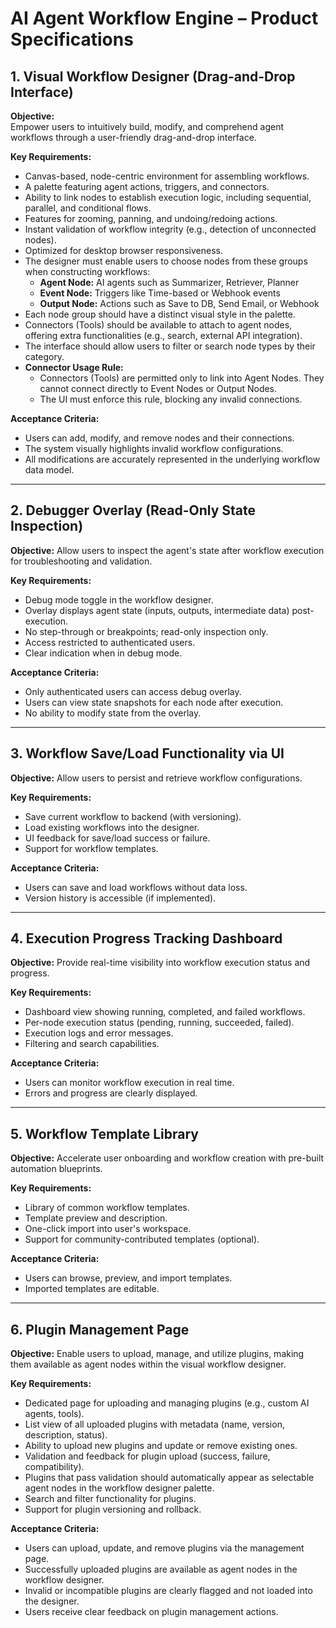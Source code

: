 # AI Agent Workflow Engine – Product Specifications

## 1. Visual Workflow Designer (Drag-and-Drop Interface)
**Objective:**  
Empower users to intuitively build, modify, and comprehend agent workflows through a user-friendly drag-and-drop interface.

**Key Requirements:**
- Canvas-based, node-centric environment for assembling workflows.
- A palette featuring agent actions, triggers, and connectors.
- Ability to link nodes to establish execution logic, including sequential, parallel, and conditional flows.
- Features for zooming, panning, and undoing/redoing actions.
- Instant validation of workflow integrity (e.g., detection of unconnected nodes).
- Optimized for desktop browser responsiveness.
- The designer must enable users to choose nodes from these groups when constructing workflows:
  - **Agent Node:** AI agents such as Summarizer, Retriever, Planner
  - **Event Node:** Triggers like Time-based or Webhook events
  - **Output Node:** Actions such as Save to DB, Send Email, or Webhook
- Each node group should have a distinct visual style in the palette.
- Connectors (Tools) should be available to attach to agent nodes, offering extra functionalities (e.g., search, external API integration).
- The interface should allow users to filter or search node types by their category.
- **Connector Usage Rule:**
  - Connectors (Tools) are permitted only to link into Agent Nodes. They cannot connect directly to Event Nodes or Output Nodes.
  - The UI must enforce this rule, blocking any invalid connections.

**Acceptance Criteria:**
- Users can add, modify, and remove nodes and their connections.
- The system visually highlights invalid workflow configurations.
- All modifications are accurately represented in the underlying workflow data model.

---

## 2. Debugger Overlay (Read-Only State Inspection)
**Objective:**
Allow users to inspect the agent's state after workflow execution for troubleshooting and validation.

**Key Requirements:**
- Debug mode toggle in the workflow designer.
- Overlay displays agent state (inputs, outputs, intermediate data) post-execution.
- No step-through or breakpoints; read-only inspection only.
- Access restricted to authenticated users.
- Clear indication when in debug mode.

**Acceptance Criteria:**
- Only authenticated users can access debug overlay.
- Users can view state snapshots for each node after execution.
- No ability to modify state from the overlay.

---

## 3. Workflow Save/Load Functionality via UI
**Objective:**
Allow users to persist and retrieve workflow configurations.

**Key Requirements:**
- Save current workflow to backend (with versioning).
- Load existing workflows into the designer.
- UI feedback for save/load success or failure.
- Support for workflow templates.

**Acceptance Criteria:**
- Users can save and load workflows without data loss.
- Version history is accessible (if implemented).

---

## 4. Execution Progress Tracking Dashboard
**Objective:**
Provide real-time visibility into workflow execution status and progress.

**Key Requirements:**
- Dashboard view showing running, completed, and failed workflows.
- Per-node execution status (pending, running, succeeded, failed).
- Execution logs and error messages.
- Filtering and search capabilities.

**Acceptance Criteria:**
- Users can monitor workflow execution in real time.
- Errors and progress are clearly displayed.

---

## 5. Workflow Template Library
**Objective:**
Accelerate user onboarding and workflow creation with pre-built automation blueprints.

**Key Requirements:**
- Library of common workflow templates.
- Template preview and description.
- One-click import into user's workspace.
- Support for community-contributed templates (optional).

**Acceptance Criteria:**
- Users can browse, preview, and import templates.
- Imported templates are editable.

---

## 6. Plugin Management Page
**Objective:**
Enable users to upload, manage, and utilize plugins, making them available as agent nodes within the visual workflow designer.

**Key Requirements:**
- Dedicated page for uploading and managing plugins (e.g., custom AI agents, tools).
- List view of all uploaded plugins with metadata (name, version, description, status).
- Ability to upload new plugins and update or remove existing ones.
- Validation and feedback for plugin upload (success, failure, compatibility).
- Plugins that pass validation should automatically appear as selectable agent nodes in the workflow designer palette.
- Search and filter functionality for plugins.
- Support for plugin versioning and rollback.

**Acceptance Criteria:**
- Users can upload, update, and remove plugins via the management page.
- Successfully uploaded plugins are available as agent nodes in the workflow designer.
- Invalid or incompatible plugins are clearly flagged and not loaded into the designer.
- Users receive clear feedback on plugin management actions.
